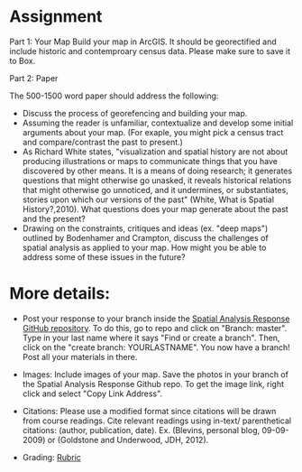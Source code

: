 # Assignment 

Part 1: Your Map
Build your map in ArcGIS. It should be georectified and include historic and contemproary census data. Please make sure to save it to Box. 

Part 2: Paper

The 500-1500 word paper should address the following:

- Discuss the process of georefencing and building your map. 
- Assuming the reader is unfamiliar, contextualize  and develop some initial arguments about your map. (For exaple, you might pick a census tract and compare/contrast the past to present.)
- As Richard White states, "visualization and spatial history are not about producing illustrations or maps to communicate things that you have discovered by other means. It is a means of doing research; it generates questions that might otherwise go unasked, it reveals historical relations that might otherwise go unnoticed, and it undermines, or substantiates, stories upon which our versions of the past" (White, What is Spatial History?,2010). What questions does your map generate about the past and the present?
- Drawing on the constraints, critiques and ideas (ex. "deep maps") outlined by Bodenhamer and Crampton, discuss the challenges of spatial analysis as applied to your map. How might you be able to address some of these issues in the future?

# More details:

- Post your response to your branch inside the [ Spatial Analysis Response GitHub repository](https://github.com/introdh2016/response2_spatial).   To do this, go to repo and click on "Branch: master". Type in your last name where it says "Find or create a branch". Then, click on the "create branch: YOURLASTNAME". You now have a branch! Post all your materials in there.

- Images: Include images of your map. Save the photos in your branch of the Spatial Analysis Response Github repo. To get the image link, right click and select "Copy Link Address".  

- Citations: Please use a modified  format since citations will be drawn from course readings. Cite relevant readings using in-text/ parenthetical citations: (author, publication, date). Ex. (Blevins, personal blog, 09-09-2009) or (Goldstone and Underwood, JDH, 2012). 

- Grading: [Rubric](https://github.com/introdh2016/response1_textanalysis/blob/master/response_rubric.pdf)



